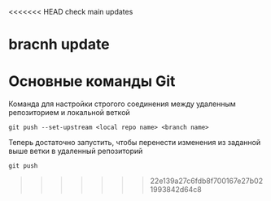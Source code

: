 <<<<<<< HEAD
check
main updates

bracnh update
=======
# Основные команды Git

Команда для настройки строгого соединения между удаленным репозиторием и локальной веткой
```
git push --set-upstream <local repo name> <branch name>
```
Теперь достаточно запустить, чтобы перенести изменения из заданной выше ветки в удаленный репозиторий
```
git push
```
>>>>>>> 22e139a27c6fdb8f700167e27b021993842d64c8

